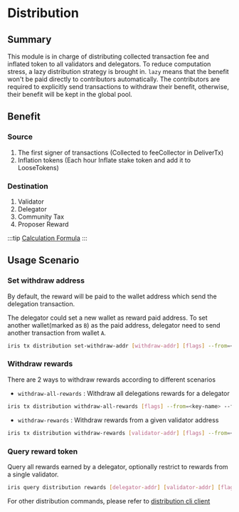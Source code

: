 # Distribution

## Summary

This module is in charge of distributing collected transaction fee and inflated token to all validators and delegators. To reduce computation stress, a lazy distribution strategy is brought in. `lazy` means that the benefit won't be paid directly to contributors automatically. The contributors are required to explicitly send transactions to withdraw their benefit, otherwise, their benefit will be kept in the global pool.

## Benefit

### Source

1. The first signer of transactions (Collected to feeCollector in DeliverTx)
2. Inflation tokens (Each hour Inflate stake token and add it to LooseTokens)

### Destination

1. Validator
2. Delegator
3. Community Tax
4. Proposer Reward

:::tip
[Calculation Formula](../concepts/general-concepts.md#staking-rewards-calculation-formula)
:::

## Usage Scenario

### Set withdraw address

By default, the reward will be paid to the wallet address which send the delegation transaction.

The delegator could set a new wallet as reward paid address. To set another wallet(marked as `B`) as the paid address, delegator need to send another transaction from wallet `A`.

```bash
iris tx distribution set-withdraw-addr [withdraw-addr] [flags] --from=<key-name> --chain-id=<chain-id> --fees=<fee>
```  

### Withdraw rewards

There are 2 ways to withdraw rewards according to different scenarios

- `withdraw-all-rewards` : Withdraw all delegations rewards for a delegator

```bash
iris tx distribution withdraw-all-rewards [flags] --from=<key-name> --fees=0.3iris --chain-id=irishub
```

- `withdraw-rewards` : Withdraw rewards from a given validator address

```bash
iris tx distribution withdraw-rewards [validator-addr] [flags] --from=<key-name> --fees=0.3iris --chain-id=irishub
```

### Query reward token

Query all rewards earned by a delegator, optionally restrict to rewards from a single validator.

```bash
iris query distribution rewards [delegator-addr] [validator-addr] [flags]
```

For other distribution commands, please refer to [distribution cli client](../cli-client/distribution.md)
